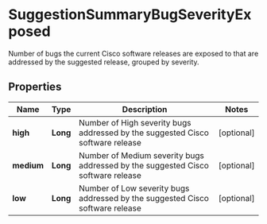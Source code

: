 

# SuggestionSummaryBugSeverityExposed

Number of bugs the current Cisco software releases are exposed to that are addressed by the suggested release, grouped by severity.

## Properties

| Name | Type | Description | Notes |
|------------ | ------------- | ------------- | -------------|
|**high** | **Long** | Number of High severity bugs addressed by the suggested Cisco software release |  [optional] |
|**medium** | **Long** | Number of Medium severity bugs addressed by the suggested Cisco software release |  [optional] |
|**low** | **Long** | Number of Low severity bugs addressed by the suggested Cisco software release |  [optional] |




